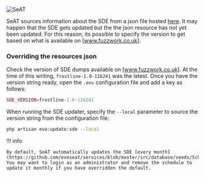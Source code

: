 ![SeAT](https://i.imgur.com/aPPOxSK.png)

SeAT sources information about the SDE from a json file hosted [here]. It may happen that the SDE gets updated but the the json resource has not yet been updated. For this reason, its possible to specify the version to get based on what is available on [www.fuzzwork.co.uk].

### Overriding the resources json

Check the version of SDE dumps available on [www.fuzzwork.co.uk]. At the time of this writing, `frostline-1.0-116241` was the latest. Once you have the version string ready, open the `.env` configuration file and add a key as follows:

```php
SDE_VERSION=frostline-1.0-116241
```

When running the SDE updater, specify the `--local` parameter to source the version string from the configuration file:

```bash
php artisan eve:update:sde --local
```

!!! info
    
    By default, SeAT automatically updates the SDE [every month](https://github.com/eveseat/services/blob/master/src/database/seeds/ScheduleSeeder.php#L50). You may want to login as an administrator and remove the schedule to update it monthly if you have overridden the default.

[here]: https://github.com/eveseat/resources/blob/master/sde.json
[www.fuzzwork.co.uk]: https://www.fuzzwork.co.uk/dump/
